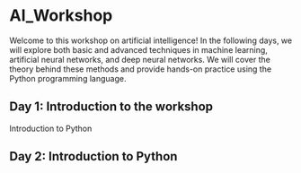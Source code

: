 # AI_Workshop
Welcome to this workshop on artificial intelligence! In the following days, we will explore both basic and advanced techniques in machine learning, artificial neural networks, and deep neural networks. We will cover the theory behind these methods and provide hands-on practice using the Python programming language.

## Day 1: Introduction to the workshop
Introduction to Python

## Day 2: Introduction to Python

